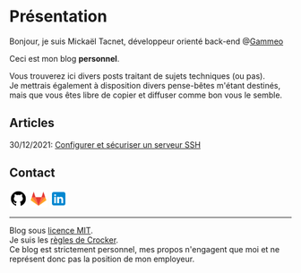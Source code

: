 # Présentation

Bonjour, je suis Mickaël Tacnet, développeur orienté back-end @[Gammeo](http://gammeo.com)

Ceci est mon blog **personnel**. <br>

Vous trouverez ici divers posts traitant de sujets techniques (ou pas). <br>
Je mettrais également à disposition divers pense-bêtes m'étant destinés, mais que vous êtes libre de copier et diffuser comme bon vous le semble. <br>

## Articles

30/12/2021: [Configurer et sécuriser un serveur SSH](posts/ssh_security.md)

## Contact

<a href="https://github.com/mtacnet" title="Visiter mon Github"><img src="assets/images/github.svg" alt="github icon" width=32></a> <a href="https://gitlab.com/mtacnet" title="Visiter mon Gitlab"><img src="assets/images/gitlab.svg" alt="gitlab icon" width=32></a> <a href="https://www.linkedin.com/in/mickael-tacnet/" title="Visiter mon profil LinkedIn"><img src="assets/images/linkedin.svg" alt="linkedin icon" width=32></a>

---

Blog sous <a href="https://github.com/mtacnet/mtacnet.github.io/blob/main/LICENSE">licence MIT</a>. <br>
Je suis les <a href="https://fr.wikipedia.org/wiki/Lee_Daniel_Crocker#R%C3%A8gles_de_Crocker">règles de Crocker</a>. <br>
Ce blog est strictement personnel, mes propos n'engagent que moi et ne représent donc pas la position de mon employeur.
      